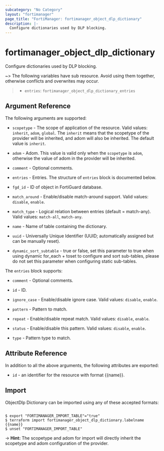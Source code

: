 ```yaml
---
subcategory: "No Category"
layout: "fortimanager"
page_title: "FortiManager: fortimanager_object_dlp_dictionary"
description: |-
  Configure dictionaries used by DLP blocking.
---
```


# fortimanager_object_dlp_dictionary
Configure dictionaries used by DLP blocking.

~> The following variables have sub resource. Avoid using them together, otherwise conflicts and overwrites may occur.
>- `entries`: `fortimanager_object_dlp_dictionary_entries`



## Argument Reference


The following arguments are supported:

* `scopetype` - The scope of application of the resource. Valid values: `inherit`, `adom`, `global`. The `inherit` means that the scopetype of the provider will be inherited, and adom will also be inherited. The default value is `inherit`.
* `adom` - Adom. This value is valid only when the `scopetype` is `adom`, otherwise the value of adom in the provider will be inherited.

* `comment` - Optional comments.
* `entries` - Entries. The structure of `entries` block is documented below.
* `fgd_id` - ID of object in FortiGuard database.
* `match_around` - Enable/disable match-around support. Valid values: `disable`, `enable`.

* `match_type` - Logical relation between entries (default = match-any). Valid values: `match-all`, `match-any`.

* `name` - Name of table containing the dictionary.
* `uuid` - Universally Unique Identifier (UUID; automatically assigned but can be manually reset).
* `dynamic_sort_subtable` - true or false, set this parameter to true when using dynamic for_each + toset to configure and sort sub-tables, please do not set this parameter when configuring static sub-tables.

The `entries` block supports:

* `comment` - Optional comments.
* `id` - ID.
* `ignore_case` - Enable/disable ignore case. Valid values: `disable`, `enable`.

* `pattern` - Pattern to match.
* `repeat` - Enable/disable repeat match. Valid values: `disable`, `enable`.

* `status` - Enable/disable this pattern. Valid values: `disable`, `enable`.

* `type` - Pattern type to match.


## Attribute Reference

In addition to all the above arguments, the following attributes are exported:
* `id` - an identifier for the resource with format {{name}}.

## Import

ObjectDlp Dictionary can be imported using any of these accepted formats:
```

$ export "FORTIMANAGER_IMPORT_TABLE"="true"
$ terraform import fortimanager_object_dlp_dictionary.labelname {{name}}
$ unset "FORTIMANAGER_IMPORT_TABLE"
```
-> **Hint:** The scopetype and adom for import will directly inherit the scopetype and adom configuration of the provider.
